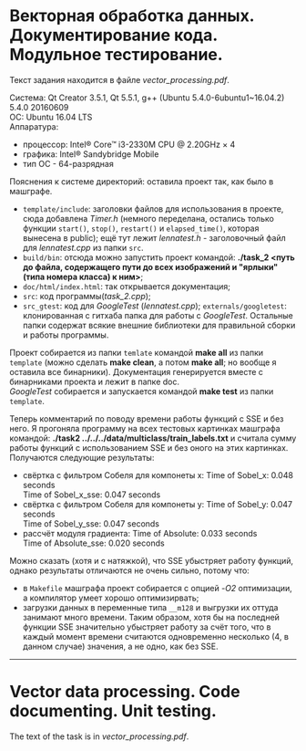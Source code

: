 # Векторная обработка данных. Документирование кода. Модульное тестирование.

Текст задания находится в файле *vector_processing.pdf*.

   Система: Qt Creator 3.5.1, Qt 5.5.1, g++ (Ubuntu 5.4.0-6ubuntu1~16.04.2) 5.4.0 20160609  
   ОС: Ubuntu 16.04 LTS  
   Аппаратура:  
- процессор: Intel® Core™ i3-2330M CPU @ 2.20GHz × 4 
- графика: Intel® Sandybridge Mobile 
- тип ОС - 64-разрядная

Пояснения к системе директорий: оставила проект так, как было в машграфе. 
  * ```template/include```: заголовки файлов для использования в проекте, сюда добавлена *Timer.h* (немного переделана, остались только функции ```start()```, ```stop()```, ```restart()``` и ```elapsed_time()```, которая вынесена в public); ещё тут лежит *lennatest.h* - заголовочный файл для *lennatest.cpp* из папки ```src```.
  * ```build/bin```: отсюда можно запустить проект командой: **./task_2 <путь до файла, содержащего пути до всех изображений и "ярлыки" (типа номера класса) к ним>**;
  * ```doc/html/index.html```: так открывается документация;
  * ```src```: код программы(*task_2.cpp*);
  * ```src_gtest```: код для *GoogleTest* (*lennatest.cpp*);
      ```externals/googletest```: клонированная с гитхаба папка для работы с *GoogleTest*.
   Остальные папки содержат всякие внешние библиотеки для правильной сборки и работы программы.  

   Проект собирается из папки ```temlate``` командой **make all** из папки ```template``` (можно сделать **make clean**, а потом **make all**; но вообще я оставила все бинарники). Документация генерируется вместе с бинарниками проекта и лежит в папке doc.  
   *GoogleTest* собирается и запускается командой **make test** из папки ```template```.  

Теперь комментарий по поводу времени работы функций с SSE и без него. Я прогоняла программу на всех тестовых картинках машграфа командой: **./task2 ../../../data/multiclass/train_labels.txt** и считала сумму работы функций с использованием SSE и без оного на этих картинках. Получаются следующие результаты:

- свёртка с фильтром Собеля для компонеты x: 
      Time of Sobel_x: 0.048 seconds    
      Time of Sobel_x_sse: 0.047 seconds    
- свёртка с фильтром Собеля для компонеты y: 
      Time of Sobel_y: 0.047 seconds    
      Time of Sobel_y_sse: 0.047 seconds    
- рассчёт модуля градиента:
      Time of Absolute: 0.033 seconds    
      Time of Absolute_sse: 0.020 seconds    


Можно сказать (хотя и с натяжкой), что SSE убыстряет работу функций, однако результаты отличаются не очень сильно, потому что:
- в ```Makefile``` машграфа проект собирается с опцией *-O2* оптимизации, а компилятор умеет хорошо оптимизирвать;
- загрузки данных в переменные типа ```__m128``` и выгрузки их оттуда занимают много времени.
Таким образом, хотя бы на последней функции SSE значительно убыстряет работу за счёт того, что в каждый момент времени считаются одновременно несколько (4, в данном случае) значения, а не одно, как без SSE.

___

# Vector data processing. Code documenting. Unit testing.

The text of the task is in *vector_processing.pdf*.




        

